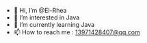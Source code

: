 - 👋 Hi, I’m @El-Rhea
- 👀 I’m interested in Java
- 🌱 I’m currently learning Java
- 📫 How to reach me : 13971428407@qq.com

<!---
El-Rhea/El-Rhea is a ✨ special ✨ repository because its `README.md` (this file) appears on your GitHub profile.
You can click the Preview link to take a look at your changes.
--->
